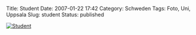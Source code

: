Title: Student
Date: 2007-01-22 17:42
Category: Schweden
Tags: Foto, Uni, Uppsala
Slug: student
Status: published

[![Student](/pic/student_s.jpg "Student")](/pic/student_l.jpg)

